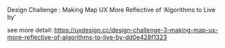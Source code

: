 Design Challenge : Making Map UX More Reflective of ‘Algorithms to Live by’

see more detail: https://uxdesign.cc/design-challenge-3-making-map-ux-more-reflective-of-algorithms-to-live-by-dd0e428f1323
